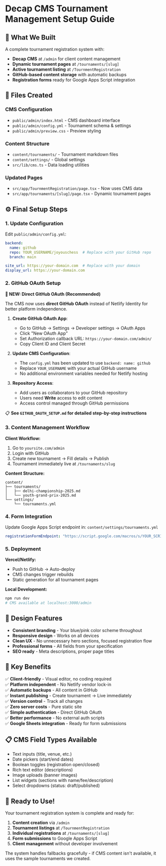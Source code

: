 # Decap CMS Tournament Management Setup Guide

## 🎯 What We Built

A complete tournament registration system with:

- **Decap CMS** at `/admin` for client content management
- **Dynamic tournament pages** at `/tournaments/[slug]` 
- **Active tournament listing** at `/TournmentRegistration`
- **GitHub-based content storage** with automatic backups
- **Registration forms** ready for Google Apps Script integration

## 📁 Files Created

### CMS Configuration
- `public/admin/index.html` - CMS dashboard interface
- `public/admin/config.yml` - Tournament schema & settings
- `public/admin/preview.css` - Preview styling

### Content Structure  
- `content/tournaments/` - Tournament markdown files
- `content/settings/` - Global settings
- `src/lib/cms.ts` - Data loading utilities

### Updated Pages
- `src/app/TournmentRegistration/page.tsx` - Now uses CMS data
- `src/app/tournaments/[slug]/page.tsx` - Dynamic tournament pages

## ⚙️ Final Setup Steps

### 1. Update Configuration

Edit `public/admin/config.yml`:

```yaml
backend:
  name: github
  repo: YOUR_USERNAME/joyouschess  # Replace with your GitHub repo
  branch: main

site_url: https://your-domain.com  # Replace with your domain
display_url: https://your-domain.com
```

### 2. GitHub OAuth Setup

**🎯 NEW: Direct GitHub OAuth (Recommended)**

The CMS now uses **direct GitHub OAuth** instead of Netlify Identity for better platform independence.

1. **Create GitHub OAuth App**:
   - Go to GitHub → Settings → Developer settings → OAuth Apps
   - Click "New OAuth App"
   - Set Authorization callback URL: `https://your-domain.com/admin/`
   - Copy Client ID and Client Secret

2. **Update CMS Configuration**:
   - The `config.yml` has been updated to use `backend: name: github`
   - Replace `YOUR_USERNAME` with your actual GitHub username
   - No additional environment variables needed for Netlify hosting

3. **Repository Access**:
   - Add users as collaborators to your GitHub repository
   - Users need **Write** access to edit content
   - Access control managed through GitHub permissions

📋 **See `GITHUB_OAUTH_SETUP.md` for detailed step-by-step instructions**

### 3. Content Management Workflow

**Client Workflow:**
1. Go to `yoursite.com/admin`
2. Login with GitHub
3. Create new tournament → Fill details → Publish
4. Tournament immediately live at `/tournaments/slug`

**Content Structure:**
```
content/
├── tournaments/
│   ├── delhi-championship-2025.md
│   └── youth-grand-prix-2025.md
└── settings/
    └── tournaments.yml
```

### 4. Form Integration

Update Google Apps Script endpoint in:
`content/settings/tournaments.yml`

```yaml
registrationFormEndpoint: "https://script.google.com/macros/s/YOUR_SCRIPT_ID/exec"
```

### 5. Deployment

**Vercel/Netlify:**
- Push to GitHub → Auto-deploy
- CMS changes trigger rebuilds
- Static generation for all tournament pages

**Local Development:**
```bash
npm run dev
# CMS available at localhost:3000/admin
```

## 🎨 Design Features

- **Consistent branding** - Your blue/pink color scheme throughout
- **Responsive design** - Works on all devices  
- **Clean UX** - No unnecessary hero sections, focused registration flow
- **Professional forms** - All fields from your specification
- **SEO ready** - Meta descriptions, proper page titles

## 🔧 Key Benefits

✅ **Client-friendly** - Visual editor, no coding required  
✅ **Platform independent** - No Netlify vendor lock-in  
✅ **Automatic backups** - All content in GitHub  
✅ **Instant publishing** - Create tournament → Live immediately  
✅ **Version control** - Track all changes  
✅ **Zero server costs** - Pure static site  
✅ **Simple authentication** - Direct GitHub OAuth  
✅ **Better performance** - No external auth scripts  
✅ **Google Sheets integration** - Ready for form submissions  

## 📋 CMS Field Types Available

- Text inputs (title, venue, etc.)
- Date pickers (start/end dates)
- Boolean toggles (registration open/closed)
- Rich text editor (descriptions)
- Image uploads (banner images)
- List widgets (sections with name/fee/description)
- Select dropdowns (status: draft/published)

## 🚀 Ready to Use!

Your tournament registration system is complete and ready for:

1. **Content creation** via `/admin`
2. **Tournament listings** at `/TournmentRegistration`  
3. **Individual registrations** at `/tournaments/[slug]`
4. **Form submissions** to Google Apps Script
5. **Client management** without developer involvement

The system handles fallbacks gracefully - if CMS content isn't available, it uses the sample tournaments we created. 